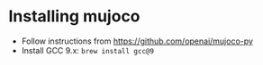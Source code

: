 # Installing mujoco

- Follow instructions from https://github.com/openai/mujoco-py
- Install GCC 9.x: `brew install gcc@9`